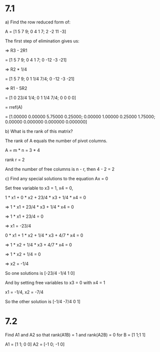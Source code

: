 # 7.1

a) Find the row reduced form of:

A = [1 5 7 9; 0 4 1 7; 2 -2 11 -3]

The first step of elimination gives us:

=> R3 - 2R1

= [1 5 7 9; 0 4 1 7; 0 -12 -3 -21]

=> R2 * 1/4

= [1 5 7 9; 0 1 1/4 7/4; 0 -12 -3 -21]

=> R1 - 5R2

= [1 0 23/4 1/4; 0 1 1/4 7/4; 0 0 0 0]

= rref(A)

= [1.00000 0.00000 5.75000 0.25000; 0.00000 1.00000 0.25000 1.75000; 0.00000 0.000000 0.000000 0.000000]


b) What is the rank of this matrix?

The rank of A equals the number of pivot columns.

A = m * n = 3 * 4

rank r = 2

And the number of free columns is n - r, then 4 - 2 = 2

c) Find any special solutions to the equation Ax = 0

Set free variable to x3 = 1, x4 = 0,

1 * x1 + 0 * x2 + 23/4 * x3 + 1/4 * x4 = 0

=> 1 * x1 + 23/4 * x3 + 1/4 * x4 = 0

=> 1 * x1 + 23/4 = 0

=> x1 = -23/4

0 * x1 + 1 * x2 + 1/4 * x3 + 4/7 * x4 = 0

=> 1 * x2 + 1/4 * x3 + 4/7 * x4 = 0

=> 1 * x2 + 1/4 = 0

=> x2 = -1/4

So one solutions is [-23/4 -1/4 1 0]

And by setting free variables to x3 = 0 with x4 = 1

x1 = -1/4, x2 = -7/4

So the other solution is [-1/4 -7/4 0 1]

# 7.2

Find A1 and A2 so that rank(A1B) = 1 and rank(A2B) = 0 for B = [1 1;1 1]

A1 = [1 1; 0 0] A2 = [-1 0; -1 0]
